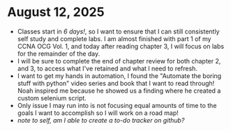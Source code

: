 # August 12, 2025

- Classes start in *6 days!*, so I want to ensure that I can still consistently self study and complete labs. I am almost finished with part 1 of my CCNA OCG Vol. 1, and today after reading chapter 3, I will focus on labs for the remainder of the day.
- I will be sure to complete the end of chapter review for both chapter 2, and 3, to access what I've retained and what I need to refresh.
- I want to get my hands in automation, I found the "Automate the boring stuff with python" video series and book that I want to read through! Noah inspired me because he showed us a finding where he created a custom selenium script.
- Only issue I may run into is not focusing equal amounts of time to the goals I want to accomplish so I will work on a road map!
- *note to self, am I able to create a to-do tracker on github?*
